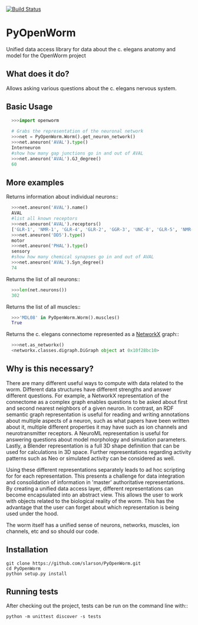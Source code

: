 [![Build Status](https://travis-ci.org/openworm/PyOpenWorm.png?branch=master)](https://travis-ci.org/openworm/PyOpenWorm)

PyOpenWorm
===========

Unified data access library for data about the c. elegans anatomy and model for the OpenWorm project

What does it do?
----------------

Allows asking various questions about the c. elegans nervous system.

Basic Usage
-----------

```python
  >>>import openworm
  
  # Grabs the representation of the neuronal network
  >>>net = PyOpenWorm.Worm().get_neuron_network()
  >>>net.aneuron('AVAL').type()
  Interneuron
  #show how many gap junctions go in and out of AVAL
  >>>net.aneuron('AVAL').GJ_degree()
  60
```
  
  
More examples
-------------
  
Returns information about individual neurons::

```python
  >>>net.aneuron('AVAL').name()
  AVAL
  #list all known receptors
  >>>net.aneuron('AVAL').receptors()
  ['GLR-1', 'NMR-1', 'GLR-4', 'GLR-2', 'GGR-3', 'UNC-8', 'GLR-5', 'NMR-2']
  >>>net.aneuron('DD5').type()
  motor
  >>>net.aneuron('PHAL').type()
  sensory
  #show how many chemical synapses go in and out of AVAL
  >>>net.aneuron('AVAL').Syn_degree()
  74
```

Returns the list of all neurons::

```python
  >>>len(net.neurons())
  302
```

Returns the list of all muscles::

```python
  >>>'MDL08' in PyOpenWorm.Worm().muscles()
  True
```

Returns the c. elegans connectome represented as a [NetworkX](http://networkx.github.io/documentation/latest/) graph::

```python
  >>>net.as_networkx()
  <networkx.classes.digraph.DiGraph object at 0x10f28bc10>
```

Why is this necessary?
----------------------

There are many different useful ways to compute with data related to the worm.
Different data structures have different strengths and answer different questions.
For example, a NetworkX representation of the connectome as a complex graph enables
questions to be asked about first and second nearest neighbors of a given neuron.
In contrast, an RDF semantic graph representation is useful for reading and 
writing annotations about multiple aspects of a neuron, such as what papers 
have been written about it, multiple different properties it may have such as
ion channels and neurotransmitter receptors.  A NeuroML representation is useful
for answering questions about model morphology and simulation parameters.  Lastly,
a Blender representation is a full 3D shape definition that can be used for 
calculations in 3D space.  Further representations regarding activity patterns
such as Neo or simulated activity can be considered as well.

Using these different representations separately leads to ad hoc scripting for
for each representation.  This presents a challenge for data integration and 
consolidation of information in 'master' authoritative representations.  By
creating a unified data access layer, different representations
can become encapsulated into an abstract view.  This allows the user to work with
objects related to the biological reality of the worm.  This has the advantage that 
the user can forget about which representation is being used under the hood.  

The worm itself has a unified sense of neurons, networks, muscles,
ion channels, etc and so should our code.

Installation
------------

    git clone https://github.com/slarson/PyOpenWorm.git
    cd PyOpenWorm
    python setup.py install

Running tests
-------------

After checking out the project, tests can be run on the command line with::

    python -m unittest discover -s tests
